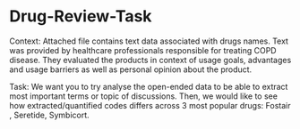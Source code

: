 # Drug-Review-Task
Context:
Attached file contains text data associated with drugs names. Text was provided by healthcare professionals responsible for treating COPD disease. They evaluated the products in context of usage goals, advantages and usage barriers as well as personal opinion about the product.

Task:
We want you to try analyse the open-ended data to be able to extract most important terms or topic of discussions. Then, we would like to see how extracted/quantified codes differs across 3 most popular drugs: Fostair , Seretide, Symbicort. 
